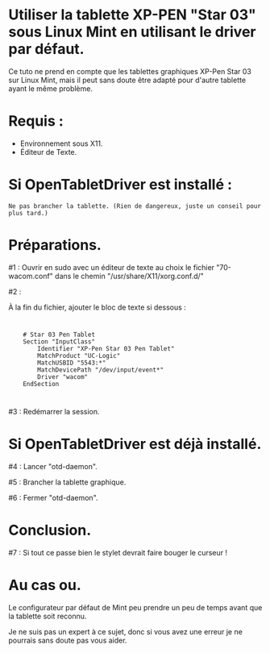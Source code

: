 # Utiliser la tablette XP-PEN "Star 03" sous Linux Mint en utilisant le driver par défaut.

Ce tuto ne prend en compte que les tablettes graphiques XP-Pen Star 03 sur Linux Mint, mais il peut sans doute être adapté pour d'autre tablette ayant le même problème. 


# Requis :
- Environnement sous X11.
- Éditeur de Texte.


# Si OpenTabletDriver est installé :
    Ne pas brancher la tablette. (Rien de dangereux, juste un conseil pour plus tard.)

# Préparations.

#1 :
    Ouvrir en sudo avec un éditeur de texte au choix le fichier "70-wacom.conf" dans le chemin "/usr/share/X11/xorg.conf.d/"

#2 :

 À la fin du fichier, ajouter le bloc de texte si dessous :
#	

	    # Star 03 Pen Tablet
	    Section "InputClass"
		    Identifier "XP-Pen Star 03 Pen Tablet"
	    	MatchProduct "UC-Logic"
	        MatchUSBID "5543:*"
	    	MatchDevicePath "/dev/input/event*"
	        Driver "wacom"
	    EndSection
#
#3 :
    Redémarrer la session.

# Si OpenTabletDriver est déjà installé.

#4 :
    Lancer "otd-daemon".

#5 :
    Brancher la tablette graphique.

#6 :
    Fermer "otd-daemon".

# Conclusion.

#7 :
    Si tout ce passe bien le stylet devrait faire bouger le curseur !

# Au cas ou.

Le configurateur par défaut de Mint peu prendre un peu de temps avant que la tablette soit reconnu.

Je ne suis pas un expert à ce sujet, donc si vous avez une erreur je ne pourrais sans doute pas vous aider.
